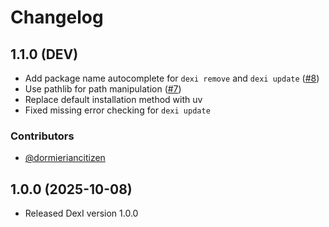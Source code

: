 # Changelog

## 1.1.0 (DEV)

- Add package name autocomplete for `dexi remove` and `dexi update` ([#8](https://github.com/Dotsian/DexI/pull/8))
- Use pathlib for path manipulation ([#7](https://github.com/Dotsian/DexI/pull/7))
- Replace default installation method with uv
- Fixed missing error checking for `dexi update`

### Contributors

- [@dormieriancitizen](https://github.com/dormieriancitizen)

## 1.0.0 (2025-10-08)

- Released DexI version 1.0.0
